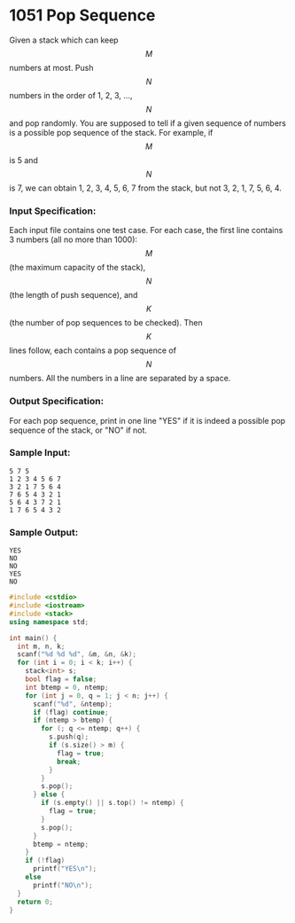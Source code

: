 # 1051 Pop Sequence
Given a stack which can keep $$M$$ numbers at most.  Push $$N$$ numbers in the order of 1, 2, 3, ..., $$N$$ and pop randomly.  You are supposed to tell if a given sequence of numbers is a possible pop sequence of the stack.  For example, if $$M$$ is 5 and $$N$$ is 7, we can obtain 1, 2, 3, 4, 5, 6, 7 from the stack, but not 3, 2, 1, 7, 5, 6, 4.

### Input Specification:

Each input file contains one test case.  For each case, the first line contains 3 numbers (all no more than 1000): $$M$$ (the maximum capacity of the stack), $$N$$ (the length of push sequence), and $$K$$ (the number of pop sequences to be checked).  Then $$K$$ lines follow, each contains a pop sequence of $$N$$ numbers.  All the numbers in a line are separated by a space.

### Output Specification:

For each pop sequence, print in one line "YES" if it is indeed a possible pop sequence of the stack, or "NO" if not.

### Sample Input:
```in
5 7 5
1 2 3 4 5 6 7
3 2 1 7 5 6 4
7 6 5 4 3 2 1
5 6 4 3 7 2 1
1 7 6 5 4 3 2
```

### Sample Output:
```out
YES
NO
NO
YES
NO
```
```cpp
#include <cstdio>
#include <iostream>
#include <stack>
using namespace std;

int main() {
  int m, n, k;
  scanf("%d %d %d", &m, &n, &k);
  for (int i = 0; i < k; i++) {
    stack<int> s;
    bool flag = false;
    int btemp = 0, ntemp;
    for (int j = 0, q = 1; j < n; j++) {
      scanf("%d", &ntemp);
      if (flag) continue;
      if (ntemp > btemp) {
        for (; q <= ntemp; q++) {
          s.push(q);
          if (s.size() > m) {
            flag = true;
            break;
          }
        }
        s.pop();
      } else {
        if (s.empty() || s.top() != ntemp) {
          flag = true;
        }
        s.pop();
      }
      btemp = ntemp;
    }
    if (!flag)
      printf("YES\n");
    else
      printf("NO\n");
  }
  return 0;
}
```